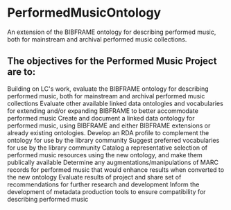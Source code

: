 # PerformedMusicOntology
An extension of the BIBFRAME ontology for describing performed music, both for mainstream and archival performed music collections.

## The objectives for the Performed Music Project are to:
Building on LC's work, evaluate the BIBFRAME ontology for describing performed music, both for mainstream and archival performed music collections
Evaluate other available linked data ontologies and vocabularies for extending and/or expanding BIBFRAME to better accommodate performed music
Create and document a linked data ontology for performed music, using BIBFRAME and either BIBFRAME extensions or already existing ontologies.
Develop an RDA profile to complement the ontology for use by the library community
Suggest preferred vocabularies for use by the library community
Catalog a representative selection of performed music resources using the new ontology, and make them publically available
Determine any augmentations/manipulations of MARC records for performed music that would enhance results when converted to the new ontology
Evaluate results of project and share set of recommendations for further research and development
Inform the development of metadata production tools to ensure compatibility for describing performed music
